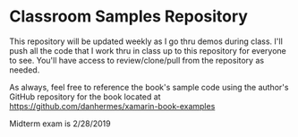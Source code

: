 # Classroom Samples Repository

This repository will be updated weekly as I go thru demos during class.  I'll push all the code that I work thru in class up to this repository for everyone to see.  You'll have access to review/clone/pull from the repository as needed.

As always, feel free to reference the book's sample code using the author's GitHub repository for the book located at https://github.com/danhermes/xamarin-book-examples

Midterm exam is 2/28/2019
